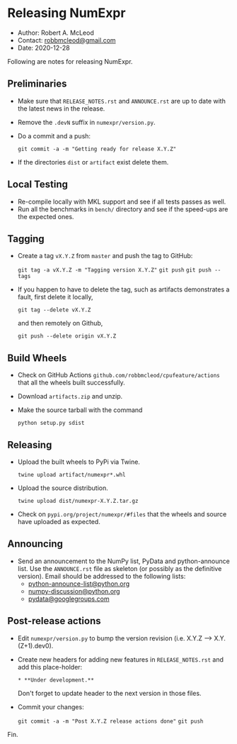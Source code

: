 Releasing NumExpr
==================

* Author: Robert A. McLeod
* Contact: robbmcleod@gmail.com
* Date: 2020-12-28

Following are notes for releasing NumExpr.

Preliminaries
-------------

* Make sure that `RELEASE_NOTES.rst` and `ANNOUNCE.rst` are up to date with the latest news in the release.
* Remove the `.devN` suffix in `numexpr/version.py`.
* Do a commit and a push:

    `git commit -a -m "Getting ready for release X.Y.Z"`

* If the directories `dist` or `artifact` exist delete them.

Local Testing
-------------

* Re-compile locally with MKL support and see if all tests passes as well.
* Run all the benchmarks in `bench/` directory and see if the
  speed-ups are the expected ones.

Tagging
-------

* Create a tag `vX.Y.Z` from `master` and push the tag to GitHub:

    `git tag -a vX.Y.Z -m "Tagging version X.Y.Z"`
    `git push`
    `git push --tags`

* If you happen to have to delete the tag, such as artifacts demonstrates a fault, first delete it locally,

    `git tag --delete vX.Y.Z`

  and then remotely on Github,

    `git push --delete origin vX.Y.Z`

Build Wheels
------------

* Check on GitHub Actions `github.com/robbmcleod/cpufeature/actions` that all the wheels built successfully.
* Download `artifacts.zip` and unzip.
* Make the source tarball with the command

    `python setup.py sdist`

Releasing
---------

* Upload the built wheels to PyPi via Twine.

    `twine upload artifact/numexpr*.whl`

* Upload the source distribution.

    `twine upload dist/numexpr-X.Y.Z.tar.gz`

* Check on `pypi.org/project/numexpr/#files` that the wheels and source have uploaded as expected.

Announcing
----------

* Send an announcement to the NumPy list, PyData and python-announce
  list.  Use the `ANNOUNCE.rst` file as skeleton (or possibly as the
  definitive version). Email should be addressed to the following lists:
  * python-announce-list@python.org
  * numpy-discussion@python.org
  * pydata@googlegroups.com

Post-release actions
--------------------

* Edit `numexpr/version.py` to bump the version revision
  (i.e. X.Y.Z --> X.Y.(Z+1).dev0).
* Create new headers for adding new features in `RELEASE_NOTES.rst`
  and add this place-holder:

  `* **Under development.**`

  Don't forget to update header to the next version in those files.

* Commit your changes:

  `git commit -a -m "Post X.Y.Z release actions done"`
  `git push`

Fin.
